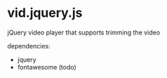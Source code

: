 # vid.jquery.js
jQuery video player that supports trimming the video

dependencies:

- jquery
- fontawesome (todo)
